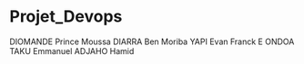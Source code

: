 # Projet_Devops

DIOMANDE Prince Moussa
DIARRA Ben Moriba
YAPI Evan Franck E
ONDOA TAKU Emmanuel
ADJAHO Hamid
